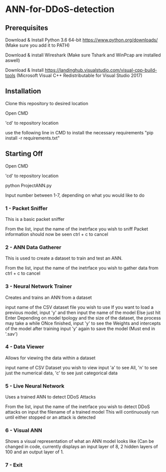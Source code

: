 # ANN-for-DDoS-detection

## Prerequisites

Download & Install Python 3.6 64-bit https://www.python.org/downloads/ (Make sure you add it to PATH)

Download & install Wireshark (Make sure Tshark and WinPcap are installed aswell)

Download & Install https://landinghub.visualstudio.com/visual-cpp-build-tools (Microsoft Visual C++ Redistributable for Visual Studio 2017)

## Installation

Clone this repository to desired location

Open CMD

'cd' to repository location

use the following line in CMD to install the necessary requirements "pip install -r requirements.txt"

## Starting Off

Open CMD

'cd' to repository location

python ProjectANN.py

Input number between 1-7, depending on what you would like to do

### 1 - Packet Sniffer
This is a basic packet sniffer

From the list, input the name of the inetrface you wish to sniff
Packet information should now be seen
ctrl + c to cancel

### 2 - ANN Data Gatherer
This is used to create a dataset to train and test an ANN.

From the list, input the name of the inetrface you wish to gather data from
ctrl + c to cancel

### 3 - Neural Network Trainer
Creates and trains an ANN from a dataset

input name of the CSV dataset file you wish to use
If you want to load a previous model, input 'y' and then input the name of the model
Else just hit Enter
Depending on model tpology and the size of the dataset, the process may take a while
ONce finished, input 'y' to see the Weights and intercepts of the model after training
input 'y' again to save the model (Must end in '.sav') 

### 4 - Data Viewer
Allows for viewing the data within a dataset

input name of CSV Dataset you wish to view
input 'a' to see All, 'n' to see just the numerical data, 'c' to see just categorical data

### 5 - Live Neural Network
Uses a trained ANN to detect DDoS Attacks

From the list, input the name of the inetrface you wish to detect DDoS attacks on
input the filename of a trained model
This will continuously run until either stopped or an attack is detected

### 6 - Visual ANN
Shows a visual representation of what an ANN model looks like (Can be changed in code, currently displays an input layer of 8, 2 hidden layers of 100 and an output layer of 1.

### 7 - Exit


